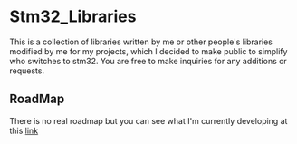 # Stm32_Libraries
This is a collection of libraries written by me or other people's libraries modified by me for my projects, which I decided to make public to simplify who switches to stm32.
You are free to make inquiries for any additions or requests.

## RoadMap
There is no real roadmap but you can see what I'm currently developing at this [link](https://github.com/users/mede-erik/projects/14)

